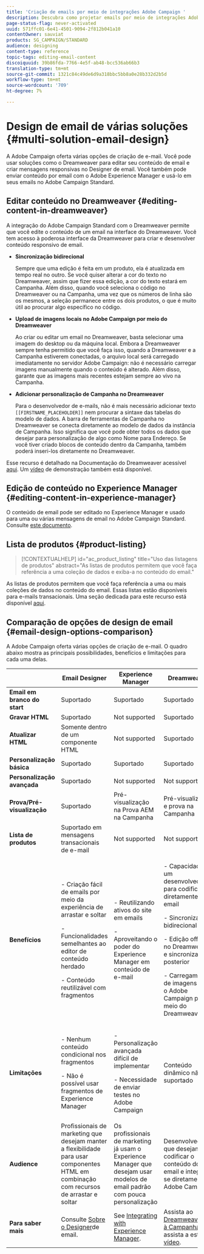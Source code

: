 ```yaml
---
title: 'Criação de emails por meio de integrações Adobe Campaign '
description: Descubra como projetar emails por meio de integrações Adobe Campaign no Designer de email.
page-status-flag: never-activated
uuid: 571ffc01-6e41-4501-9094-2f812b041a10
contentOwner: sauviat
products: SG_CAMPAIGN/STANDARD
audience: designing
content-type: reference
topic-tags: editing-email-content
discoiquuid: 39b86fda-7766-4e5f-ab48-bcc536ab66b3
translation-type: tm+mt
source-git-commit: 1321c84c49de6d9a318bbc5bb8a0e28b332d2b5d
workflow-type: tm+mt
source-wordcount: '709'
ht-degree: 7%

---
```



# Design de email de várias soluções {#multi-solution-email-design}

A Adobe Campaign oferta várias opções de criação de e-mail. Você pode usar soluções como o Dreamweaver para editar seu conteúdo de email e criar mensagens responsivas no Designer de email. Você também pode enviar conteúdo por email com o Adobe Experience Manager e usá-lo em seus emails no Adobe Campaign Standard.

## Editar conteúdo no Dreamweaver {#editing-content-in-dreamweaver}

A integração do Adobe Campaign Standard com o Dreamweaver permite que você edite o conteúdo de um email na interface do Dreamweaver. Você tem acesso à poderosa interface da Dreamweaver para criar e desenvolver conteúdo responsivo de email.

* **Sincronização bidirecional**

   Sempre que uma edição é feita em um produto, ela é atualizada em tempo real no outro. Se você quiser alterar a cor do texto no Dreamweaver, assim que fizer essa edição, a cor do texto estará em Campanha. Além disso, quando você seleciona o código no Dreamweaver ou na Campanha, uma vez que os números de linha são os mesmos, a seleção permanece entre os dois produtos, o que é muito útil ao procurar algo específico no código.

* **Upload de imagens locais no Adobe Campaign por meio do Dreamweaver**

   Ao criar ou editar um email no Dreamweaver, basta selecionar uma imagem do desktop ou da máquina local. Embora a Dreamweaver sempre tenha permitido que você faça isso, quando a Dreamweaver e a Campanha estiverem conectadas, o arquivo local será carregado imediatamente no servidor Adobe Campaign: não é necessário carregar imagens manualmente quando o conteúdo é alterado. Além disso, garante que as imagens mais recentes estejam sempre ao vivo na Campanha.

* **Adicionar personalização de Campanha no Dreamweaver**

   Para o desenvolvedor de e-mails, não é mais necessário adicionar texto `[[FIRSTNAME_PLACEHOLDER]]` nem procurar a sintaxe das tabelas do modelo de dados. A barra de ferramentas de Campanha no Dreamweaver se conecta diretamente ao modelo de dados da instância de Campanha. Isso significa que você pode obter todos os dados que desejar para personalização de algo como Nome para Endereço. Se você tiver criado blocos de conteúdo dentro da Campanha, também poderá inseri-los diretamente no Dreamweaver.

Esse recurso é detalhado na Documentação do Dreamweaver acessível [aqui](https://helpx.adobe.com/dreamweaver/using/working-with-dreamweaver-and-campaign.html). Um [vídeo](https://docs.adobe.com/content/help/pt-BR/campaign-standard-learn/tutorials/designing-content/email-designer/dreamweaver-integration.translate.html) de demonstração também está disponível.

## Edição de conteúdo no Experience Manager {#editing-content-in-experience-manager}

O conteúdo de email pode ser editado no Experience Manager e usado para uma ou várias mensagens de email no Adobe Campaign Standard. Consulte [este documento](../../integrating/using/integrating-with-experience-manager.md).

## Lista de produtos {#product-listing}

>[!CONTEXTUALHELP]
>id="ac_product_listing"
>title="Uso das listagens de produtos"
>abstract="As listas de produtos permitem que você faça referência a uma coleção de dados e exiba-a no conteúdo do email."

As listas de produtos permitem que você faça referência a uma ou mais coleções de dados no conteúdo do email. Essas listas estão disponíveis para e-mails transacionais. Uma seção dedicada para este recurso está disponível [aqui](../../channels/using/event-transactional-messages.md#using-product-listings-in-a-transactional-message).

## Comparação de opções de design de email {#email-design-options-comparison}

A Adobe Campaign oferta várias opções de criação de e-mail. O quadro abaixo mostra as principais possibilidades, benefícios e limitações para cada uma delas.

<table> 
 <thead> 
  <tr> 
   <th> </th> 
   <th> Email Designer<br /> </th> 
   <th> Experience Manager<br /> </th> 
   <th> Dreamweaver<br /> </th> 
  </tr> 
 </thead> 
 <tbody> 
  <tr> 
   <td> <strong>Email em branco do start</strong><br /> </td> 
   <td> Suportado<br /> </td> 
   <td> Suportado<br /> </td> 
   <td> Suportado<br /> </td> 
  </tr> 
  <tr> 
   <td> <strong>Gravar HTML</strong><br /> </td> 
   <td> Suportado<br /> </td> 
   <td> Not supported<br /> </td> 
   <td> Suportado<br /> </td> 
  </tr> 
  <tr> 
   <td> <strong>Atualizar HTML</strong><br /> </td> 
   <td> Somente dentro de um componente HTML<br /> </td> 
   <td> Not supported<br /> </td> 
   <td> Suportado<br /> </td> 
  </tr> 
  <tr> 
   <td> <strong>Personalização básica</strong><br /> </td> 
   <td> Suportado<br /> </td> 
   <td> Suportado<br /> </td> 
   <td> Suportado<br /> </td> 
  </tr> 
  <tr> 
   <td> <strong>Personalização avançada</strong><br /> </td> 
   <td> Suportado<br /> </td> 
   <td> Not supported<br /> </td> 
   <td> Not supported<br /> </td> 
  </tr> 
  <tr> 
   <td> <strong>Prova/Pré-visualização</strong><br /> </td> 
   <td> Suportado<br /> </td> 
   <td> Pré-visualização na Prova AEM<br /> na Campanha<br /> </td> 
   <td> Pré-visualização e prova na Campanha<br /> </td> 
  </tr> 
  <tr> 
   <td> <strong>Lista de produtos</strong><br /> </td> 
   <td> Suportado em mensagens transacionais de e-mail<br /> </td> 
   <td> Not supported<br /> </td> 
   <td> Not supported<br /> </td> 
  </tr> 
  <tr> 
   <td> <strong>Benefícios</strong><br /> </td> 
   <td> 
     <p>- Criação fácil de emails por meio da experiência de arrastar e soltar</p>
     <p>- Funcionalidades semelhantes ao editor de conteúdo herdado</p>
     <p>- Conteúdo reutilizável com fragmentos</p>
  </td> 
   <td> 
     <p>- Reutilizando ativos do site em emails</p>
     <p>- Aproveitando o poder do Experience Manager em conteúdo de e-mail</p>
    </td> 
   <td> 
    <p>- Capacidade de um desenvolvedor para codificar diretamente um email</p>
    <p>- Sincronização bidirecional</p>
    <p>- Edição offline no Dreamweaver e sincronização posterior</p>
    <p>- Carregamento de imagens para o Adobe Campaign por meio do Dreamweaver</p>
  </td> 
  </tr> 
  <tr> 
   <td> <strong>Limitações</strong><br /> </td> 
   <td> 
     <p>- Nenhum conteúdo condicional nos fragmentos</p>
     <p>- Não é possível usar fragmentos de Experience Manager</p>
  </td> 
   <td> 
     <p>- Personalização avançada difícil de implementar</p>
     <p>- Necessidade de enviar testes no Adobe Campaign</p>
  </td> 
   <td> Conteúdo dinâmico não suportado<br /> </td> 
  </tr> 
  <tr> 
   <td> <strong>Audience</strong><br /> </td> 
   <td> Profissionais de marketing que desejam manter a flexibilidade para usar componentes HTML em combinação com recursos de arrastar e soltar<br /> </td> 
   <td> Os profissionais de marketing já usam o Experience Manager que desejam usar modelos de email padrão com pouca personalização<br /> </td> 
   <td> Desenvolvedores que desejam codificar o conteúdo do email e integrar-se diretamente à Adobe Campaign<br /> </td> 
  </tr> 
  <tr> 
   <td> <strong>Para saber mais</strong><br /> </td> 
   <td> Consulte <a href="../../designing/using/designing-content-in-adobe-campaign.md">Sobre o Designer</a>de email.<br /> </td> 
   <td> See <a href="../../integrating/using/integrating-with-experience-manager.md">Integrating with Experience Manager</a>.<br /> </td> 
   <td> Assista ao <a href="https://helpx.adobe.com/dreamweaver/using/working-with-dreamweaver-and-campaign.html">Dreamweaver e à Campanha</a> e assista a este <a href="https://docs.adobe.com/content/help/pt-BR/campaign-standard-learn/tutorials/designing-content/email-designer/dreamweaver-integration.translate.html">vídeo</a>.<br /> </td> 
  </tr> 
 </tbody> 
</table>
